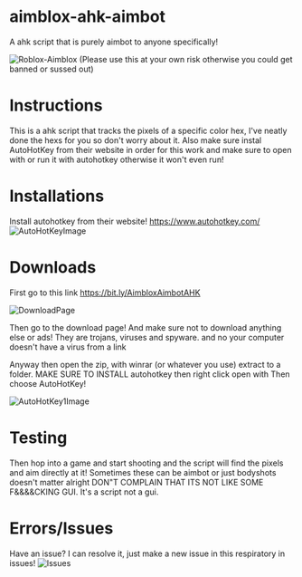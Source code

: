 # aimblox-ahk-aimbot
A ahk script that is purely aimbot to anyone specifically!


![Roblox-Aimblox](https://user-images.githubusercontent.com/95067718/149841938-196aed84-27e0-4108-9045-a5b8ee7745ec.jpg)
(Please use this at your own risk otherwise you could get banned or sussed out)

# Instructions
This is a ahk script that tracks the pixels of a specific color hex, I've neatly done the hexs for you so don't worry about it. Also make sure instal AutoHotKey from their website
in order for this work and make sure to open with or run it with autohotkey otherwise it won't even run!

# Installations
Install autohotkey from their website!
https://www.autohotkey.com/
![AutoHotKeyImage](https://user-images.githubusercontent.com/95067718/149842777-0c76dde3-74ca-4fb2-ae67-f2378d340a50.png)





# Downloads
First go to this link
https://bit.ly/AimbloxAimbotAHK

![DownloadPage](https://user-images.githubusercontent.com/95067718/149842497-d8c8fd4e-cf73-4707-938e-7856358bae8a.png)

Then go to the download page!
And make sure not to download anything else or ads! They are trojans, viruses and spyware. and no your computer doesn't have a virus from a link

Anyway then open the zip, with winrar (or whatever you use) extract to a folder. MAKE SURE TO INSTALL autohotkey then right click open with
Then choose AutoHotKey!

![AutoHotKey1Image](https://user-images.githubusercontent.com/95067718/149842223-e9813c2d-634f-4cb4-b513-01b8f099c4f4.png)

# Testing
Then hop into a game and start shooting and the script will find the pixels and aim directly at it! Sometimes these can be aimbot or just bodyshots doesn't matter alright
DON"T COMPLAIN THAT ITS NOT LIKE SOME F&&&&CKING GUI. It's a script not a gui.

# Errors/Issues
Have an issue? I can resolve it, just make a new issue in this respiratory in issues!
![Issues](https://user-images.githubusercontent.com/95067718/149842949-28ee55c1-6209-4e24-a24c-eb68aa7d7315.png)
